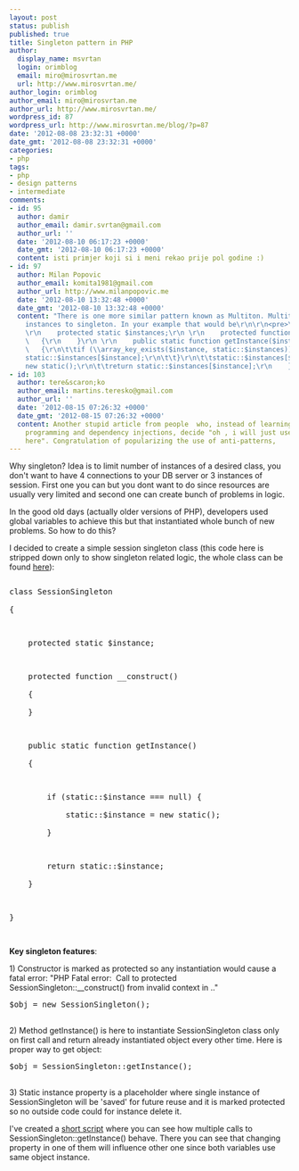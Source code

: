 ```yaml
---
layout: post
status: publish
published: true
title: Singleton pattern in PHP
author:
  display_name: msvrtan
  login: orimblog
  email: miro@mirosvrtan.me
  url: http://www.mirosvrtan.me/
author_login: orimblog
author_email: miro@mirosvrtan.me
author_url: http://www.mirosvrtan.me/
wordpress_id: 87
wordpress_url: http://www.mirosvrtan.me/blog/?p=87
date: '2012-08-08 23:32:31 +0000'
date_gmt: '2012-08-08 23:32:31 +0000'
categories:
- php
tags:
- php
- design patterns
- intermediate
comments:
- id: 95
  author: damir
  author_email: damir.svrtan@gmail.com
  author_url: ''
  date: '2012-08-10 06:17:23 +0000'
  date_gmt: '2012-08-10 06:17:23 +0000'
  content: isti primjer koji si i meni rekao prije pol godine :)
- id: 97
  author: Milan Popovic
  author_email: komita1981@gmail.com
  author_url: http://www.milanpopovic.me
  date: '2012-08-10 13:32:48 +0000'
  date_gmt: '2012-08-10 13:32:48 +0000'
  content: "There is one more similar pattern known as Multiton. Multiton adds named
    instances to singleton. In your example that would be\r\n\r\n<pre>\r\nclass SessionMultiton\r\n{\r\n
    \r\n    protected static $instances;\r\n \r\n    protected function __construct()\r\n
    \   {\r\n    }\r\n \r\n    public static function getInstance($instance = null)\r\n
    \   {\r\n\t\tif (\\array_key_exists($instance, static::$instances))\r\n\t\t{\r\n\t\t\treturn
    static::$instances[$instance];\r\n\t\t}\r\n\t\tstatic::$instances[$instance] =
    new static();\r\n\t\treturn static::$instances[$instance];\r\n    }\r\n \r\n}\r\n</pre>"
- id: 103
  author: tere&scaron;ko
  author_email: martins.teresko@gmail.com
  author_url: ''
  date: '2012-08-15 07:26:32 +0000'
  date_gmt: '2012-08-15 07:26:32 +0000'
  content: Another stupid article from people  who, instead of learning object oriented
    programming and dependency injections, decide "oh , i will just use global state
    here". Congratulation of popularizing the use of anti-patterns,
---
```

<p>Why singleton? Idea is to limit number of instances of a desired class, you don't want to have 4 connections to your DB server or 3 instances of session. First one you can but you dont want to do since resources are usually very limited and second one can create bunch of problems in logic.</p>
<p>In the good old days (actually older versions of PHP), developers used global variables to achieve this but that instantiated whole bunch of new problems. So how to do this?</p>
<p>I decided to create a simple session singleton class (this code here is stripped down only to show singleton related logic, the whole class can be found <a href="https://github.com/msvrtan/xmpl/blob/master/SingletonSimple/Session.singleton.php" target="_blank">here</a>):</p>
<pre lang="php" line="1">
<p>class SessionSingleton<br />
{</p>
<p>    protected static $instance;</p>
<p>    protected function __construct()<br />
    {<br />
    }</p>
<p>    public static function getInstance()<br />
    {</p>
<p>        if (static::$instance === null) {<br />
            static::$instance = new static();<br />
        }</p>
<p>        return static::$instance;<br />
    }</p>
<p>}<br />
</pre></p>
<p><strong>Key singleton features</strong>:</p>
<p>1) Constructor is marked as protected so any instantiation would cause a fatal error: "PHP Fatal error:&nbsp; Call to protected SessionSingleton::__construct() from invalid context in .."</p>
<pre lang="php" line="1">
$obj = new SessionSingleton();<br />
</pre></p>
<p>2) Method getInstance() is here to instantiate SessionSingleton class only on first call and return already instantiated object every other time. Here is proper way to get object:</p>
<pre lang="php" line="1">
$obj = SessionSingleton::getInstance();<br />
</pre></p>
<p>3) Static instance property is a placeholder where single instance of SessionSingleton will be 'saved' for future reuse and it is marked protected so no outside code could for instance delete it.</p>
<p>I've created a <a href="https://github.com/msvrtan/xmpl/blob/master/SingletonSimple/index.php" target="_blank">short script</a> where you can see how multiple calls to SessionSingleton::getInstance() behave. There you can see that changing property in one of them will influence other one since both variables use same object instance.</p>
